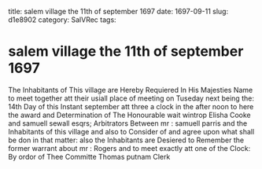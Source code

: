 title: salem village the 11th of september 1697
date: 1697-09-11
slug: d1e8902
category: SalVRec
tags: 


<div markdown class="doc" id="d1e8902">


# salem village the 11th of september 1697

The Inhabitants of This village are Hereby Requiered In His Majesties Name to meet together att their usiall place of meeting on Tuseday next being the: 14th Day of this Instant september att three a clock in the after noon to here the award and Determination of The Honourable wait wintrop Elisha Cooke and samuell sewall esqrs; Arbitrators Between mr : samuell parris and the Inhabitants of this village and also to Consider of and agree upon what shall be don in that matter: also the Inhabitants are Desiered to Remember the former warrant about mr : Rogers and to meet exactly att one of the Clock: By ordor of Thee Committe  Thomas putnam Clerk
</div>